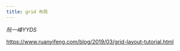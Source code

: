 ```yaml
---
title: grid 布局
---
```


_阮一峰YYDS_

https://www.ruanyifeng.com/blog/2019/03/grid-layout-tutorial.html
